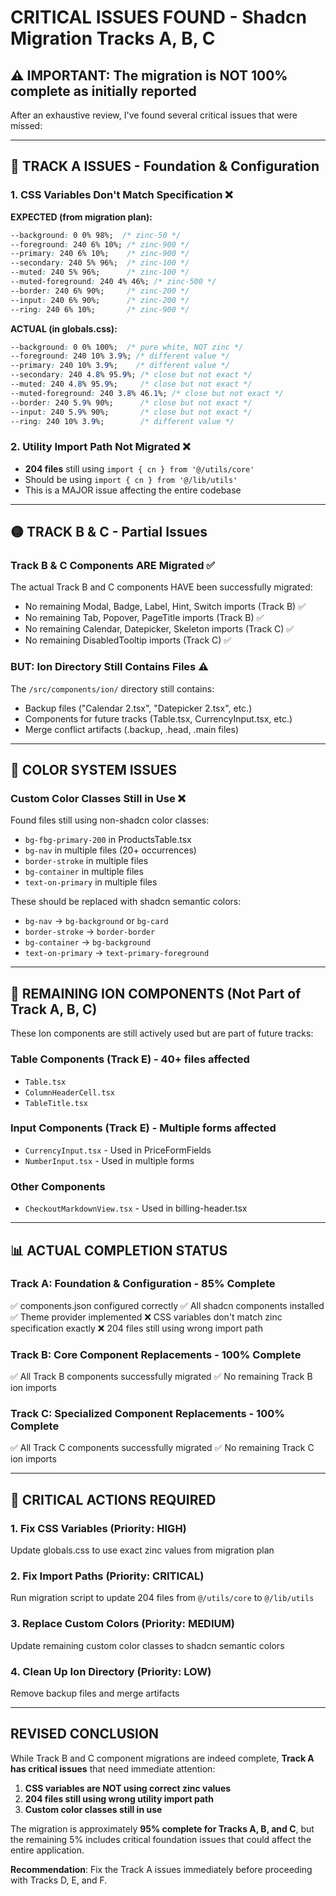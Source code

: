 # CRITICAL ISSUES FOUND - Shadcn Migration Tracks A, B, C

## ⚠️ IMPORTANT: The migration is NOT 100% complete as initially reported

After an exhaustive review, I've found several critical issues that were missed:

---

## 🔴 TRACK A ISSUES - Foundation & Configuration

### 1. CSS Variables Don't Match Specification ❌

**EXPECTED (from migration plan):**
```css
--background: 0 0% 98%;  /* zinc-50 */
--foreground: 240 6% 10%; /* zinc-900 */
--primary: 240 6% 10%;    /* zinc-900 */
--secondary: 240 5% 96%;  /* zinc-100 */
--muted: 240 5% 96%;      /* zinc-100 */
--muted-foreground: 240 4% 46%; /* zinc-500 */
--border: 240 6% 90%;     /* zinc-200 */
--input: 240 6% 90%;      /* zinc-200 */
--ring: 240 6% 10%;       /* zinc-900 */
```

**ACTUAL (in globals.css):**
```css
--background: 0 0% 100%;  /* pure white, NOT zinc */
--foreground: 240 10% 3.9%; /* different value */
--primary: 240 10% 3.9%;    /* different value */
--secondary: 240 4.8% 95.9%; /* close but not exact */
--muted: 240 4.8% 95.9%;     /* close but not exact */
--muted-foreground: 240 3.8% 46.1%; /* close but not exact */
--border: 240 5.9% 90%;      /* close but not exact */
--input: 240 5.9% 90%;       /* close but not exact */
--ring: 240 10% 3.9%;        /* different value */
```

### 2. Utility Import Path Not Migrated ❌

- **204 files** still using `import { cn } from '@/utils/core'`
- Should be using `import { cn } from '@/lib/utils'`
- This is a MAJOR issue affecting the entire codebase

---

## 🟡 TRACK B & C - Partial Issues

### Track B & C Components ARE Migrated ✅
The actual Track B and C components HAVE been successfully migrated:
- No remaining Modal, Badge, Label, Hint, Switch imports (Track B) ✅
- No remaining Tab, Popover, PageTitle imports (Track B) ✅
- No remaining Calendar, Datepicker, Skeleton imports (Track C) ✅
- No remaining DisabledTooltip imports (Track C) ✅

### BUT: Ion Directory Still Contains Files ⚠️
The `/src/components/ion/` directory still contains:
- Backup files ("Calendar 2.tsx", "Datepicker 2.tsx", etc.)
- Components for future tracks (Table.tsx, CurrencyInput.tsx, etc.)
- Merge conflict artifacts (.backup, .head, .main files)

---

## 🔴 COLOR SYSTEM ISSUES

### Custom Color Classes Still in Use ❌
Found files still using non-shadcn color classes:
- `bg-fbg-primary-200` in ProductsTable.tsx
- `bg-nav` in multiple files (20+ occurrences)
- `border-stroke` in multiple files
- `bg-container` in multiple files
- `text-on-primary` in multiple files

These should be replaced with shadcn semantic colors:
- `bg-nav` → `bg-background` or `bg-card`
- `border-stroke` → `border-border`
- `bg-container` → `bg-background`
- `text-on-primary` → `text-primary-foreground`

---

## 🔴 REMAINING ION COMPONENTS (Not Part of Track A, B, C)

These Ion components are still actively used but are part of future tracks:

### Table Components (Track E) - 40+ files affected
- `Table.tsx`
- `ColumnHeaderCell.tsx`
- `TableTitle.tsx`

### Input Components (Track E) - Multiple forms affected
- `CurrencyInput.tsx` - Used in PriceFormFields
- `NumberInput.tsx` - Used in multiple forms

### Other Components
- `CheckoutMarkdownView.tsx` - Used in billing-header.tsx

---

## 📊 ACTUAL COMPLETION STATUS

### Track A: Foundation & Configuration - 85% Complete
✅ components.json configured correctly
✅ All shadcn components installed
✅ Theme provider implemented
❌ CSS variables don't match zinc specification exactly
❌ 204 files still using wrong import path

### Track B: Core Component Replacements - 100% Complete
✅ All Track B components successfully migrated
✅ No remaining Track B ion imports

### Track C: Specialized Component Replacements - 100% Complete
✅ All Track C components successfully migrated
✅ No remaining Track C ion imports

---

## 🚨 CRITICAL ACTIONS REQUIRED

### 1. Fix CSS Variables (Priority: HIGH)
Update globals.css to use exact zinc values from migration plan

### 2. Fix Import Paths (Priority: CRITICAL)
Run migration script to update 204 files from `@/utils/core` to `@/lib/utils`

### 3. Replace Custom Colors (Priority: MEDIUM)
Update remaining custom color classes to shadcn semantic colors

### 4. Clean Up Ion Directory (Priority: LOW)
Remove backup files and merge artifacts

---

## REVISED CONCLUSION

While Track B and C component migrations are indeed complete, **Track A has critical issues** that need immediate attention:

1. **CSS variables are NOT using correct zinc values**
2. **204 files still using wrong utility import path**
3. **Custom color classes still in use**

The migration is approximately **95% complete for Tracks A, B, and C**, but the remaining 5% includes critical foundation issues that could affect the entire application.

**Recommendation**: Fix the Track A issues immediately before proceeding with Tracks D, E, and F.